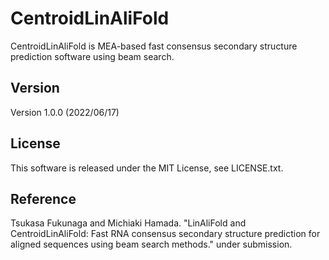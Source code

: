 
# CentroidLinAliFold
CentroidLinAliFold is MEA-based fast consensus secondary structure prediction software using beam search.

## Version
Version 1.0.0 (2022/06/17)

## License
This software is released under the MIT License, see LICENSE.txt.  

## Reference
Tsukasa Fukunaga and Michiaki Hamada. "LinAliFold and CentroidLinAliFold: Fast RNA consensus secondary structure prediction for aligned sequences using beam search methods." under submission.

